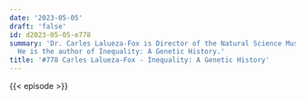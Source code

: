 ```yaml
---
date: '2023-05-05'
draft: 'false'
id: d2023-05-05-e778
summary: 'Dr. Carles Lalueza-Fox is Director of the Natural Science Museum in Barcelona.
  He is the author of Inequality: A Genetic History.'
title: '#778 Carles Lalueza-Fox - Inequality: A Genetic History'
---
```

{{< episode >}}
